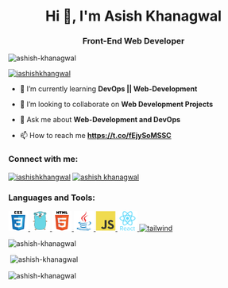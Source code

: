 <h1 align="center">Hi 👋, I'm Asish Khanagwal</h1>
<h3 align="center">Front-End Web Developer</h3>

<p align="left"> <img src="https://komarev.com/ghpvc/?username=ashish-khanagwal&label=Profile%20views&color=0e75b6&style=flat" alt="ashish-khanagwal" /> </p>

<p align="left"> <a href="https://twitter.com/iashishkhangwal" target="blank"><img src="https://img.shields.io/twitter/follow/iashishkhangwal?logo=twitter&style=for-the-badge" alt="iashishkhangwal" /></a> </p>

- 🌱 I’m currently learning **DevOps || Web-Development**

- 👯 I’m looking to collaborate on **Web Development Projects**

- 💬 Ask me about **Web-Development and DevOps**

- 📫 How to reach me **https://t.co/fEjySoMSSC**

<h3 align="left">Connect with me:</h3>
<p align="left">
<a href="https://twitter.com/iashishkhangwal" target="blank"><img align="center" src="https://raw.githubusercontent.com/rahuldkjain/github-profile-readme-generator/master/src/images/icons/Social/twitter.svg" alt="iashishkhangwal" height="30" width="40" /></a>
<a href="https://www.linkedin.com/in/ashish-khanagwal-890326213/" target="blank"><img align="center" src="https://raw.githubusercontent.com/rahuldkjain/github-profile-readme-generator/master/src/images/icons/Social/linked-in-alt.svg" alt="ashish khanagwal" height="30" width="40" /></a>
</p>

<h3 align="left">Languages and Tools:</h3>
<p align="left"> <a href="https://www.w3schools.com/css/" target="_blank" rel="noreferrer"> <img src="https://raw.githubusercontent.com/devicons/devicon/master/icons/css3/css3-original-wordmark.svg" alt="css3" width="40" height="40"/> </a> <a href="https://golang.org" target="_blank" rel="noreferrer"> <img src="https://raw.githubusercontent.com/devicons/devicon/master/icons/go/go-original.svg" alt="go" width="40" height="40"/> </a> <a href="https://www.w3.org/html/" target="_blank" rel="noreferrer"> <img src="https://raw.githubusercontent.com/devicons/devicon/master/icons/html5/html5-original-wordmark.svg" alt="html5" width="40" height="40"/> </a> <a href="https://www.java.com" target="_blank" rel="noreferrer"> <img src="https://raw.githubusercontent.com/devicons/devicon/master/icons/java/java-original.svg" alt="java" width="40" height="40"/> </a> <a href="https://developer.mozilla.org/en-US/docs/Web/JavaScript" target="_blank" rel="noreferrer"> <img src="https://raw.githubusercontent.com/devicons/devicon/master/icons/javascript/javascript-original.svg" alt="javascript" width="40" height="40"/> </a> <a href="https://reactjs.org/" target="_blank" rel="noreferrer"> <img src="https://raw.githubusercontent.com/devicons/devicon/master/icons/react/react-original-wordmark.svg" alt="react" width="40" height="40"/> </a> <a href="https://tailwindcss.com/" target="_blank" rel="noreferrer"> <img src="https://www.vectorlogo.zone/logos/tailwindcss/tailwindcss-icon.svg" alt="tailwind" width="40" height="40"/> </a> </p>

<p><img align="left" src="https://github-readme-stats.vercel.app/api/top-langs?username=ashish-khanagwal&show_icons=true&locale=en&layout=compact" alt="ashish-khanagwal" /></p><br>

<p>&nbsp;<img align="center" src="https://github-readme-stats.vercel.app/api?username=ashish-khanagwal&show_icons=true&locale=en" alt="ashish-khanagwal" /></p>

<p><img align="center" src="https://github-readme-streak-stats.herokuapp.com/?user=ashish-khanagwal&" alt="ashish-khanagwal" /></p>
